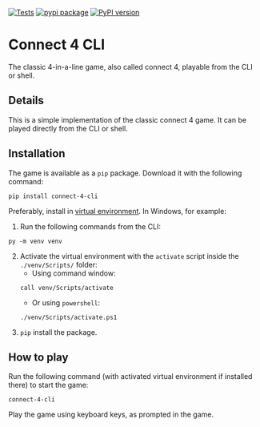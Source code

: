 [![Tests](https://github.com/gmso/connect-4-cli/actions/workflows/python-package.yml/badge.svg)](https://github.com/gmso/connect-4-cli/actions/workflows/python-package.yml) [![pypi package](https://github.com/gmso/connect-4-cli/actions/workflows/python-publish.yml/badge.svg)](https://github.com/gmso/connect-4-cli/actions/workflows/python-publish.yml) [![PyPI version](https://badge.fury.io/py/connect-4-cli.svg)](https://badge.fury.io/py/connect-4-cli)

# Connect 4 CLI
The classic 4-in-a-line game, also called connect 4, playable from the CLI or shell.

## Details
This is a simple implementation of the classic connect 4 game. It can be played directly from the CLI or shell.

## Installation
The game is available as a `pip` package. Download it with the following command:
```
pip install connect-4-cli
```

Preferably, install in [virtual environment](https://docs.python.org/3/library/venv.html).
In Windows, for example:
1. Run the following commands from the CLI:
```
py -m venv venv
```
2. Activate the virtual environment with the `activate` script inside the `./venv/Scripts/` folder:
   - Using command window: 
   ```
   call venv/Scripts/activate
   ```
   - Or using `powershell`:
   ```
   ./venv/Scripts/activate.ps1
   ```
3. `pip` install the package.

## How to play
Run the following command (with activated virtual environment if installed there) to start the game:
```
connect-4-cli
```
Play the game using keyboard keys, as prompted in the game.
